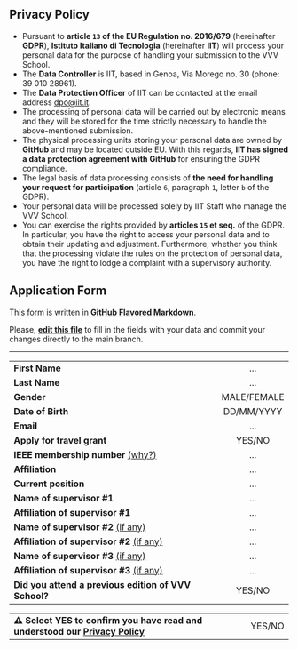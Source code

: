 ## Privacy Policy
- Pursuant to **article `13` of the EU Regulation no. 2016/679** (hereinafter **GDPR**), **Istituto Italiano di Tecnologia** (hereinafter **IIT**) will process your personal data for the purpose of handling your submission to the VVV School.
- The **Data Controller** is IIT, based in Genoa, Via Morego no. 30 (phone: 39 010 28961).
- The **Data Protection Officer** of IIT can be contacted at the email address [dpo@iit.it](mailto:dpo@iit.it).
- The processing of personal data will be carried out by electronic means and they will be stored for the time strictly necessary to handle the above-mentioned submission.
- The physical processing units storing your personal data are owned by **GitHub** and may be located outside EU. With this regards, **IIT has signed a data protection agreement with GitHub** for ensuring the GDPR compliance.
- The legal basis of data processing consists of **the need for handling your request for participation** (article `6`, paragraph `1`, letter `b` of the GDPR).
- Your personal data will be processed solely by IIT Staff who manage the VVV School.
- You can exercise the rights provided by **articles `15` et seq.** of the GDPR. In particular, you have the right to access your personal data and to obtain their updating and adjustment. Furthermore, whether you think that the processing violate the rules on the protection of personal data, you have the right to lodge a complaint with a supervisory authority.

## Application Form
This form is written in [**GitHub Flavored Markdown**](https://guides.github.com/features/mastering-markdown).

Please, [**edit this file**](../../edit/master/application-form.md) to fill in the fields with your data and commit your changes directly to the main branch.

---

| | |
| :--- | :---: |
| **First Name**                                                                       | ... |
| **Last Name**                                                                        | ... |
| **Gender**                                                                           | MALE/FEMALE |
| **Date of Birth**                                                                    | DD/MM/YYYY |
| **Email**                                                                            | ... |
| **Apply for travel grant**                                                           | YES/NO |
| **IEEE membership number** [(why?)](./misc/filling-notes.md#ieee-membership)         | ... |
| **Affiliation**                                                                      | ... |
| **Current position**                                                                 | ... |
| **Name of supervisor #1**                                                            | ... |
| **Affiliation of supervisor #1**                                                     | ... |
| **Name of supervisor #2** [(if any)](./misc/filling-notes.md#supervisors)            | ... |
| **Affiliation of supervisor #2** [(if any)](./misc/filling-notes.md#supervisors)     | ... |
| **Name of supervisor #3** [(if any)](./misc/filling-notes.md#supervisors)            | ... |
| **Affiliation of supervisor #3** [(if any)](./misc/filling-notes.md#supervisors)     | ... |
| **Did you attend a previous edition of VVV School?**                                 | YES/NO |

| | |
| :--- | :---: |
| **⚠ Select YES to confirm you have read and understood our [Privacy Policy](#privacy-policy)** | YES/NO |
